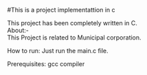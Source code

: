 
#This is a project implementattion in c

This project has been completely written in C.<br>
About:-<br>
This Project is related to Municipal corporation.

How to run:
Just run the main.c file.

Prerequisites:
gcc compiler

